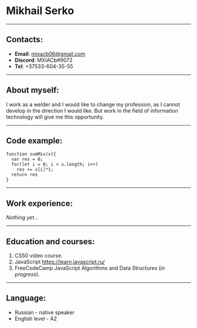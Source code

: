 # Mikhail Serko

****

## Contacts:
* **Email**: mixacb06@gmail.com
* **Discord**: MXIACb#9072
* **Tel**: +37533-604-35-55

 *****

## About myself:
I work as a welder and I would like to change my profession, as I cannot develop in the direction I would like. But work in the field of information technology will give me this opportunity.

*****

## Code example:
```
function sumMix(x){
  var res = 0;
  for(let i = 0; i < x.length; i++)
    res += x[i]*1;
  return res
}
```

*****

## Work experience:
_Nothing yet…_

*****

## Education and courses:
1. CS50 video course.
2. JavaScript https://learn.javascript.ru/
3. FreeCodeCamp JavaScript Algorithms and Data Structures (_in progress_).

*****

## Language:
* Russian - native speaker
* English level - A2
